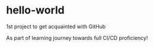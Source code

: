 # hello-world
1st project to get acquainted with GitHub 

As part of learning journey towards full CI/CD proficiency!
